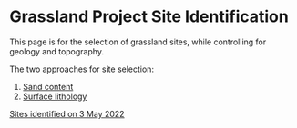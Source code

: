 # Grassland Project Site Identification

This page is for the selection of grassland sites, while controlling for geology and topography. 

The two approaches for site selection:
1) [Sand content](sand.md)
2) [Surface lithology](lithology.md)

[Sites identified on 3 May 2022]()
